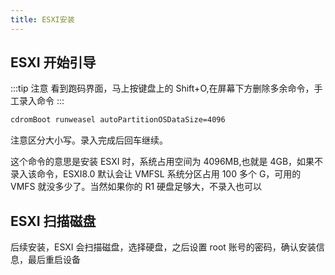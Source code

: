 ```yaml
---
title: ESXI安装
---
```


## ESXI 开始引导

:::tip 注意
看到跑码界面，马上按键盘上的 Shift+O,在屏幕下方删除多余命令，手工录入命令
:::

```sh
cdromBoot runweasel autoPartitionOSDataSize=4096
```

注意区分大小写。录入完成后回车继续。

这个命令的意思是安装 ESXI 时，系统占用空间为 4096MB,也就是 4GB，如果不录入该命令，ESXI8.0 默认会让 VMFSL 系统分区占用 100 多个 G，可用的 VMFS 就没多少了。当然如果你的 R1 硬盘足够大，不录入也可以

## ESXI 扫描磁盘

后续安装，ESXI 会扫描磁盘，选择硬盘，之后设置 root 账号的密码，确认安装信息，最后重启设备
